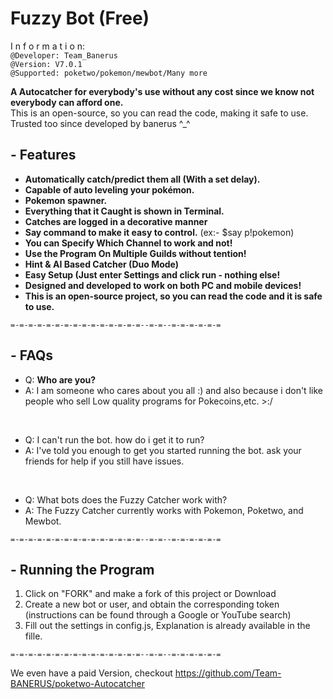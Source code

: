 # Fuzzy Bot (Free)
I n f o r m a t i o n: </br>
`@Developer: Team_Banerus`
</br>
`@Version: V7.0.1`
</br>
`@Supported: poketwo/pokemon/mewbot/Many more`

**A Autocatcher for everybody's use without any cost since we know not everybody can afford one.** </br>
This is an open-source, so you can read the code, making it safe to use. Trusted too since developed by banerus ^_^

## - Features

- **Automatically catch/predict them all (With a set delay).**
- **Capable of auto leveling your pokémon.**
- **Pokemon spawner.**
- **Everything that it Caught is shown in Terminal.**
- **Catches are logged in a decorative manner**
- **Say command to make it easy to control.** (ex:- $say p!pokemon)
- **You can Specify Which Channel to work and not!**
- **Use the Program On Multiple Guilds without tention!**
- **Hint & AI Based Catcher (Duo Mode)**
- **Easy Setup (Just enter Settings and click run - nothing else!**
- **Designed and developed to work on both PC and mobile devices!**
- **This is an open-source project, so you can read the code and it is safe to use.**

  
`=-=-=-=-=-=-=-=-=-=-=-=-=-=-=--=-=--=-=-=-=-=-=`

## - FAQs
* Q: **Who are you?** </br>
* A:  I am someone who cares about you all :) and also because i don't like people who sell Low quality programs for Pokecoins,etc.   >:/     
</br>

* Q: I can't run the bot. how do i get it to run? </br>
* A: I've told you enough to get you started running the bot. ask your friends for help if you still have issues.      
</br>

* Q: What bots does the Fuzzy Catcher work with? </br>
* A: The Fuzzy Catcher currently works with Pokemon, Poketwo, and Mewbot.

`=-=-=-=-=-=-=-=-=-=-=-=-=-=-=--=-=--=-=-=-=-=-=`

## - Running the Program

1) Click on "FORK" and make a fork of this project or Download </br>
2) Create a new bot or user, and obtain the corresponding token (instructions can be found through a Google or YouTube search)
3) Fill out the settings in config.js, Explanation is already available in the fille.

`=-=-=-=-=-=-=-=-=-=-=-=-=-=-=--=-=--=-=-=-=-=-=`

We even have a paid Version, checkout https://github.com/Team-BANERUS/poketwo-Autocatcher
